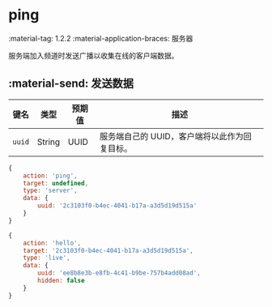 # ping
<span class="feature-tag" title="最早可用版本" markdown>
    <span class="icon">:material-tag:</span>
    <span class="text">1.2.2</span>
</span>
<span class="feature-tag" title="终端类型" markdown>
    <span class="icon">:material-application-braces:</span>
    <span class="text">服务器</span>
</span>

服务端加入频道时发送广播以收集在线的客户端数据。

## :material-send: 发送数据
| 键名 | 类型 | 预期值 | 描述 |
| - | - | - | - |
| `uuid` | String | UUID | 服务端自己的 UUID，客户端将以此作为回复目标。 |

``` javascript title="示例"
{
    action: 'ping',
    target: undefined,
    type: 'server',
    data: {
        uuid: '2c3103f0-b4ec-4041-b17a-a3d5d19d515a'
    }
}
```

``` javascript title="客户端回复示例"
{
    action: 'hello',
    target: '2c3103f0-b4ec-4041-b17a-a3d5d19d515a',
    type: 'live',
    data: {
        uuid: 'ee8b8e3b-e8fb-4c41-b9be-757b4add08ad',
        hidden: false
    }
}
```